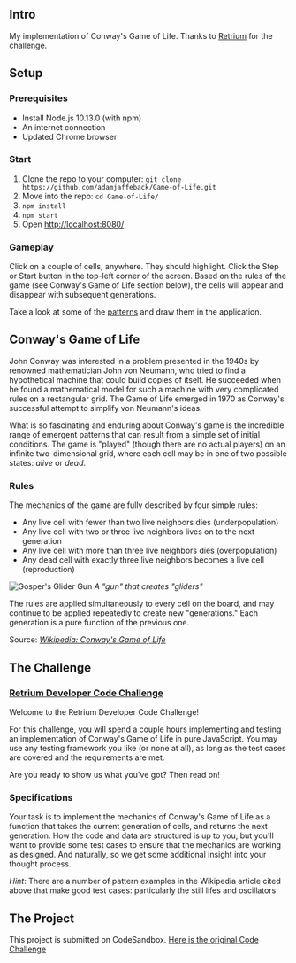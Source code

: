 ## Intro

My implementation of Conway's Game of Life. Thanks to [Retrium](https://github.com/Retrium/dev-candidate) for the challenge.

## Setup

### Prerequisites

- Install Node.js 10.13.0 (with npm)
- An internet connection
- Updated Chrome browser

### Start

1. Clone the repo to your computer: `git clone https://github.com/adamjaffeback/Game-of-Life.git`
1. Move into the repo: `cd Game-of-Life/`
1. `npm install`
1. `npm start`
1. Open [http://localhost:8080/](http://localhost:8080/)

### Gameplay

Click on a couple of cells, anywhere. They should highlight. Click the Step or Start button in the top-left corner of the screen. Based on the rules of the game (see Conway's Game of Life section below), the cells will appear and disappear with subsequent generations.

Take a look at some of the [patterns](https://en.wikipedia.org/wiki/Conway%27s_Game_of_Life#Examples_of_patterns) and draw them in the application.

## Conway's Game of Life

John Conway was interested in a problem presented in the 1940s by renowned mathematician John von Neumann, who tried to find a hypothetical machine that could build copies of itself. He succeeded when he found a mathematical model for such a machine with very complicated rules on a rectangular grid. The Game of Life emerged in 1970 as Conway's successful attempt to simplify von Neumann's ideas.

What is so fascinating and enduring about Conway's game is the incredible range of emergent patterns that can result from a simple set of initial conditions. The game is "played" (though there are no actual players) on an infinite two-dimensional grid, where each cell may be in one of two possible states: _alive_ or _dead_.


### Rules

The mechanics of the game are fully described by four simple rules:

- Any live cell with fewer than two live neighbors dies (underpopulation)
- Any live cell with two or three live neighbors lives on to the next generation
- Any live cell with more than three live neighbors dies (overpopulation)
- Any dead cell with exactly three live neighbors becomes a live cell (reproduction)

![Gosper's Glider Gun](https://upload.wikimedia.org/wikipedia/commons/e/e5/Gospers_glider_gun.gif) _A "gun" that creates "gliders"_

The rules are applied simultaneously to every cell on the board, and may continue to be applied repeatedly to create new "generations." Each generation is a pure function of the previous one.

Source: [_Wikipedia: Conway's Game of Life_](https://en.wikipedia.org/wiki/Conway%27s_Game_of_Life)

## The Challenge

### [Retrium Developer Code Challenge](https://github.com/Retrium/dev-candidate)

Welcome to the Retrium Developer Code Challenge!

For this challenge, you will spend a couple hours implementing and testing an implementation of Conway's Game of Life in pure JavaScript. You may use any testing framework you like (or none at all), as long as the test cases are covered and the requirements are met.

Are you ready to show us what you've got? Then read on!

### Specifications

Your task is to implement the mechanics of Conway's Game of Life as a function that takes the current generation of cells, and returns the next generation. How the code and data are structured is up to you, but you'll want to provide some test cases to ensure that the mechanics are working as designed. And naturally, so we get some additional insight into your thought process.

_Hint_: There are a number of pattern examples in the Wikipedia article cited above that make good test cases: particularly the still lifes and oscillators.

## The Project

This project is submitted on CodeSandbox. [Here is the original Code Challenge](https://codesandbox.io/s/github/Retrium/dev-candidate/tree/master/code-challenge)
